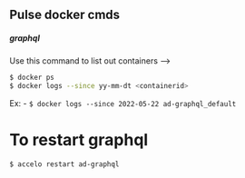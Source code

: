 
## Pulse docker cmds

##### graphql

Use this command to list out containers -->
```bash
$ docker ps 
$ docker logs --since yy-mm-dt <containerid>
```
Ex: - `$ docker logs --since 2022-05-22 ad-graphql_default`

# To restart graphql
`$ accelo restart ad-graphql`

